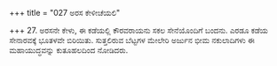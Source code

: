 +++
title = "027 ಅರಸ ಕೇಳೀಚೆಯಲಿ"

+++
27. ಅರಸನೇ ಕೇಳು, ಈ ಕಡೆಯಲ್ಲಿ ಕೌರವರಾಯನು ಸಕಲ ಸೇನೆಯೊಂದಿಗೆ ಬಂದನು. ಎರಡೂ ಕಡೆಯ ಸೇನಾರವಕ್ಕೆ ಭೂತಳವೇ ಬಿರಿಯಿತು. ಸುತ್ತಲಿರುವ ಬೆಟ್ಟಗಳ ಮೇಲೇರಿ ಅರ್ಜುನ ಭೀಮ ನಕುಲಾದಿಗಳು ಈ ಮಹಾಯುದ್ಧವನ್ನು  ಕುತೂಹಲದಿಂದ ನೋಡಿದರು.